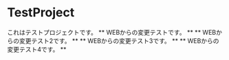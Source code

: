# TestProject
これはテストプロジェクトです。
** WEBからの変更テストです。 **
** WEBからの変更テスト2です。 **
** WEBからの変更テスト3です。 **
** WEBからの変更テスト4です。 **

